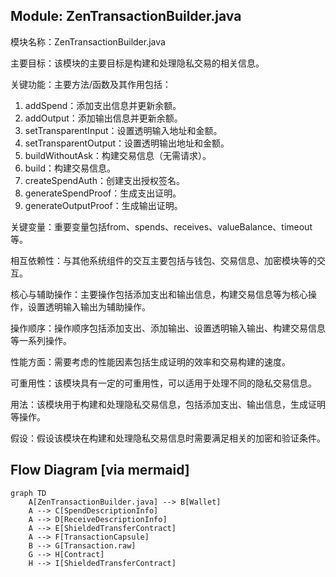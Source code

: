 ## Module: ZenTransactionBuilder.java
模块名称：ZenTransactionBuilder.java

主要目标：该模块的主要目标是构建和处理隐私交易的相关信息。

关键功能：主要方法/函数及其作用包括：
1. addSpend：添加支出信息并更新余额。
2. addOutput：添加输出信息并更新余额。
3. setTransparentInput：设置透明输入地址和金额。
4. setTransparentOutput：设置透明输出地址和金额。
5. buildWithoutAsk：构建交易信息（无需请求）。
6. build：构建交易信息。
7. createSpendAuth：创建支出授权签名。
8. generateSpendProof：生成支出证明。
9. generateOutputProof：生成输出证明。

关键变量：重要变量包括from、spends、receives、valueBalance、timeout等。

相互依赖性：与其他系统组件的交互主要包括与钱包、交易信息、加密模块等的交互。

核心与辅助操作：主要操作包括添加支出和输出信息，构建交易信息等为核心操作，设置透明输入输出为辅助操作。

操作顺序：操作顺序包括添加支出、添加输出、设置透明输入输出、构建交易信息等一系列操作。

性能方面：需要考虑的性能因素包括生成证明的效率和交易构建的速度。

可重用性：该模块具有一定的可重用性，可以适用于处理不同的隐私交易信息。

用法：该模块用于构建和处理隐私交易信息，包括添加支出、输出信息，生成证明等操作。

假设：假设该模块在构建和处理隐私交易信息时需要满足相关的加密和验证条件。
## Flow Diagram [via mermaid]
```mermaid
graph TD
    A[ZenTransactionBuilder.java] --> B[Wallet]
    A --> C[SpendDescriptionInfo]
    A --> D[ReceiveDescriptionInfo]
    A --> E[ShieldedTransferContract]
    A --> F[TransactionCapsule]
    B --> G[Transaction.raw]
    G --> H[Contract]
    H --> I[ShieldedTransferContract]
```
